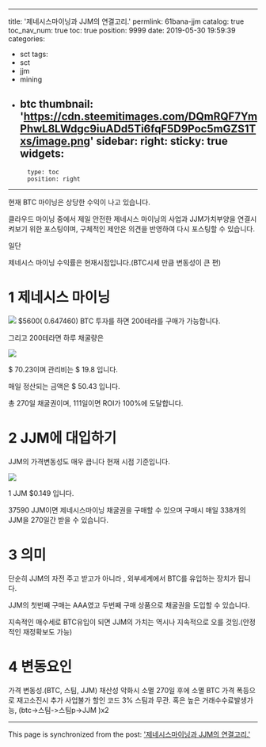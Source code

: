 
---
title: '제네시스마이닝과 JJM의 연결고리.'
permlink: 61bana-jjm
catalog: true
toc_nav_num: true
toc: true
position: 9999
date: 2019-05-30 19:59:39
categories:
- sct
tags:
- sct
- jjm
- mining
- btc
thumbnail: 'https://cdn.steemitimages.com/DQmRQF7YmPhwL8LWdgc9iuADd5Ti6fqF5D9Poc5mGZS1Txs/image.png'
sidebar:
    right:
        sticky: true
widgets:
    -
        type: toc
        position: right
---


현재 BTC 마이닝은 상당한 수익이 나고 있습니다.

클라우드 마이닝 중에서 제일 안전한 제네시스 마이닝의 사업과 JJM가치부양을 연결시켜보기 위한 포스팅이며, 구체적인 제안은 의견을 반영하여 다시 포스팅할 수 있습니다.

일단 

제네시스 마이닝 수익률은 현재시점입니다.(BTC시세 만큼 변동성이 큰 편)

# 1 제네시스 마이닝

![](https://cdn.steemitimages.com/DQmRQF7YmPhwL8LWdgc9iuADd5Ti6fqF5D9Poc5mGZS1Txs/image.png)
$5600( 0.647460) BTC 투자를 하면 200테라를 구매가 가능합니다.

그리고 200테라면 하루 채굴량은

![](https://cdn.steemitimages.com/DQmUssWVdb9jt3a5wUtETs6VJ5ZT2KDG9mBLAPCZSeRzNTi/image.png)

$ 70.23이며 관리비는 $ 19.8 입니다. 

매일 정산되는 금액은 $ 50.43 입니다.

총 270일 채굴권이며, 111일이면 ROI가 100%에 도달합니다.

# 2 JJM에 대입하기

JJM의 가격변동성도 매우 큽니다 현재 시점 기준입니다.

![](https://cdn.steemitimages.com/DQmVSFpJjtSDgub2zNTvUMoAVJ1WMX4ShRjAmc3mdSfUU4w/image.png)

1 JJM $0.149 입니다.

37590 JJM이면 제네시스마이닝 채굴권을 구매할 수 있으며 구매시 매일 338개의 JJM을 270일간 받을 수 있습니다.

# 3 의미

단순히 JJM의 자전 주고 받고가 아니라 , 외부세계에서 BTC를 유입하는 장치가 됩니다. 

JJM의 첫번째 구매는 AAA였고 두번째 구매 상품으로 채굴권을 도입할 수 있습니다.

지속적인 매수세로 BTC유입이 되면 JJM의 가치는 역시나 지속적으로 오를 것임.(안정적인 재정확보도 가능)

# 4 변동요인
가격 변동성.(BTC, 스팀, JJM)
채산성 악화시 소멸
270일 후에 소멸
BTC 가격 폭등으로 재고소진시 추가 사업불가
할인 코드 3%
스팀과 무관. 혹은 높은 거래수수료발생가능, (btc->스팀->스팀p->JJM )x2

- - -

This page is synchronized from the post: ['제네시스마이닝과 JJM의 연결고리.'](https://steemit.com/@virus707/61bana-jjm)
